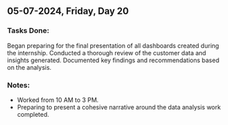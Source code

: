 ## 05-07-2024, Friday, Day 20
### Tasks Done:
Began preparing for the final presentation of all dashboards created during the internship.
Conducted a thorough review of the customer data and insights generated.
Documented key findings and recommendations based on the analysis.

### Notes:
- Worked from 10 AM to 3 PM.
- Preparing to present a cohesive narrative around the data analysis work completed.
    